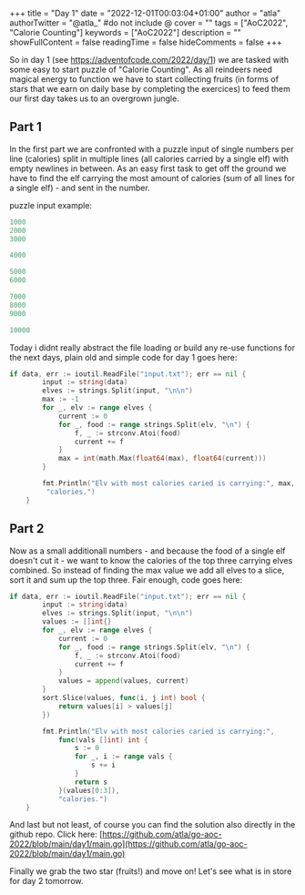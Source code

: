 +++
title = "Day 1"
date = "2022-12-01T00:03:04+01:00"
author = "atla"
authorTwitter = "@atla_" #do not include @
cover = ""
tags = ["AoC2022", "Calorie Counting"]
keywords = ["AoC2022"]
description = ""
showFullContent = false
readingTime = false
hideComments = false
+++

So in day 1 (see https://adventofcode.com/2022/day/1) we are tasked with some easy to start puzzle of "Calorie Counting". As all reindeers need magical energy to function we have to start collecting fruits (in forms of stars that we earn on  daily base by completing the exercices) to feed them our first day takes us to an overgrown jungle.

## Part 1

In the first part we are confronted with a puzzle input of single numbers per line (calories) split in multiple lines (all calories carried by a single elf) with empty newlines in between. As an easy first task to get off the ground we have to find the elf carrying the most amount of calories (sum of all lines for a single elf) - and sent in the number.

puzzle input example:
```go {linenos=table, style=dracula}
1000
2000
3000

4000

5000
6000

7000
8000
9000

10000
```



Today i didnt really abstract the file loading or build any re-use functions for the next days, plain old and simple code for day 1 goes here:

```go {linenos=table, style=dracula}
if data, err := ioutil.ReadFile("input.txt"); err == nil {
		input := string(data)
		elves := strings.Split(input, "\n\n")
		max := -1
		for _, elv := range elves {
			current := 0
			for _, food := range strings.Split(elv, "\n") {
				f, _ := strconv.Atoi(food)
				current += f
			}
			max = int(math.Max(float64(max), float64(current)))
		}

		fmt.Println("Elv with most calories caried is carrying:", max,
		 "calories.")
	}
```

## Part 2

Now as a small additionall numbers - and because the food of a single elf doesn't cut it - we want to know the calories of the top three carrying elves combined. So instead of finding the max value we add all elves to a slice, sort it and sum up the top three. Fair enough, code goes here:


```go {linenos=table, style=dracula}
if data, err := ioutil.ReadFile("input.txt"); err == nil {
		input := string(data)
		elves := strings.Split(input, "\n\n")
		values := []int{}
		for _, elv := range elves {
			current := 0
			for _, food := range strings.Split(elv, "\n") {
				f, _ := strconv.Atoi(food)
				current += f
			}
			values = append(values, current)
		}
		sort.Slice(values, func(i, j int) bool {
			return values[i] > values[j]
		})

		fmt.Println("Elv with most calories caried is carrying:",
			func(vals []int) int {
				s := 0
				for _, i := range vals {
					s += i
				}
				return s
			}(values[0:3]),
			"calories.")
	}

```

And last but not least, of course you can find the solution also directly in the github repo. Click here: [https://github.com/atla/go-aoc-2022/blob/main/day1/main.go](https://github.com/atla/go-aoc-2022/blob/main/day1/main.go)

Finally we grab the two star (fruits!) and move on! Let's see what is in store for day 2 tomorrow.